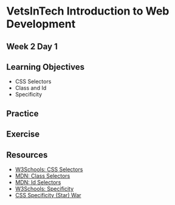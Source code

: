 # VetsInTech Introduction to Web Development

## Week 2 Day 1

## Learning Objectives
- CSS Selectors
- Class and Id
- Specificity

## Practice

## Exercise

## Resources
- [W3Schools: CSS Selectors](https://www.w3schools.com/css/css_selectors.asp)
- [MDN: Class Selectors](https://developer.mozilla.org/en-US/docs/Web/CSS/Class_selectors)
- [MDN: Id Selectors](https://developer.mozilla.org/en-US/docs/Web/CSS/ID_selectors)
- [W3Schools: Specificity](https://www.w3schools.com/css/css_specificity.asp)
- [CSS Specificity (Star) War](https://stuffandnonsense.co.uk/archives/css_specificity_wars.html)
